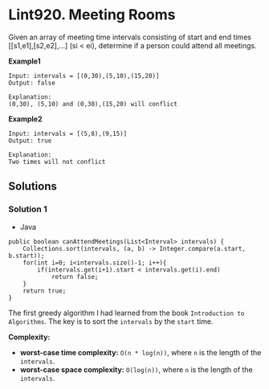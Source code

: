 # Lint920. Meeting Rooms

Given an array of meeting time intervals consisting of start and end times [[s1,e1],[s2,e2],...] (si < ei), determine if a person could attend all meetings.

**Example1**
```
Input: intervals = [(0,30),(5,10),(15,20)]
Output: false

Explanation: 
(0,30), (5,10) and (0,30),(15,20) will conflict
```

**Example2**
```
Input: intervals = [(5,8),(9,15)]
Output: true

Explanation: 
Two times will not conflict 
```

## Solutions

### Solution 1

* Java
```
public boolean canAttendMeetings(List<Interval> intervals) {
    Collections.sort(intervals, (a, b) -> Integer.compare(a.start, b.start));
    for(int i=0; i<intervals.size()-1; i++){
        if(intervals.get(i+1).start < intervals.get(i).end)
            return false;
    }
    return true;
}
```

The first greedy algorithm I had learned from the book `Introduction to Algorithms`. The key is to sort the `intervals` by the `start` time.

**Complexity:**

* **worst-case time complexity:** `O(n * log(n))`, where `n` is the length of the `intervals`.
* **worst-case space complexity:** `O(log(n))`, where `n` is the length of the `intervals`.
